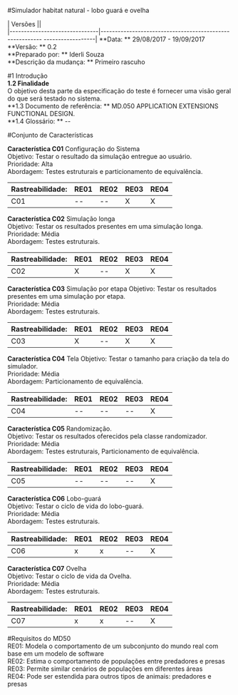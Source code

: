 #Simulador habitat natural - lobo guará e ovelha 

| Versões                  ||  
|-------------------------------|--------------------------------------------------------- ------------------|
**Data: **  29/08/2017  -  19/09/2017     
**Versão:  **   0.2   
**Preparado por:  **  Iderli Souza  
**Descrição da mudança:  **    Primeiro rascuho  
         
#1 Introdução     
**1.2 Finalidade**  
O objetivo desta parte da especificação do teste é fornecer uma visão geral do que será testado no sistema.  
**1.3 Documento de referência: ** MD.050 APPLICATION EXTENSIONS FUNCTIONAL DESIGN.  
**1.4 Glossário: ** --  

#Conjunto de Características  

**Característica C01** Configuração do Sistema  
Objetivo: Testar o resultado da simulação entregue ao usuário.  
Prioridade: Alta  
Abordagem: Testes estruturais e particionamento de equivalência. 
 
| Rastreabilidade:    |   RE01       |      RE02       |    RE03        |   RE04  |
|---------------------|--------------|-----------------|----------------|---------|  
|          C01        |      --      |       --        |       X        |    X    |

**Característica C02** Simulação longa  
Objetivo: Testar os resultados presentes em uma simulação longa.   
Prioridade: Média  
Abordagem: Testes estruturais.   

| Rastreabilidade:    |   RE01       |      RE02       |    RE03        |   RE04  |
|---------------------|--------------|-----------------|----------------|---------|  
|          C02        |       X      |       --        |       X        |    X    |

**Característica C03** Simulação por etapa 
Objetivo: Testar os resultados presentes em uma simulação por etapa.     
Prioridade: Média  
Abordagem: Testes estruturais.   

| Rastreabilidade:    |   RE01       |      RE02       |    RE03        |   RE04  |
|---------------------|--------------|-----------------|----------------|---------|  
|          C03        |       X      |       --        |       X        |    X    |

**Característica C04** Tela 
Objetivo: Testar o tamanho para criação da tela do simulador.     
Prioridade: Média  
Abordagem: Particionamento de equivalência.     

| Rastreabilidade:    |   RE01       |      RE02       |    RE03        |   RE04  |
|---------------------|--------------|-----------------|----------------|---------|  
|          C04        |       --     |       --        |       --       |    X    |

**Característica C05** Randomização.  
Objetivo: Testar os resultados oferecidos pela classe randomizador.      
Prioridade: Média  
Abordagem: Testes estruturais, Particionamento de equivalência. 
    
| Rastreabilidade:    |   RE01       |      RE02       |    RE03        |   RE04  |
|---------------------|--------------|-----------------|----------------|---------|  
|          C05        |       --     |       --        |       --       |    X    |

**Característica C06** Lobo-guará  
Objetivo: Testar o ciclo de vida do lobo-guará.        
Prioridade: Média  
Abordagem: Testes estruturais.     

| Rastreabilidade:    |   RE01       |      RE02       |    RE03        |   RE04  |
|---------------------|--------------|-----------------|----------------|---------|  
|          C06        |       x      |        x        |       --       |    X    |

**Característica C07** Ovelha  
Objetivo: Testar o ciclo de vida da Ovelha.        
Prioridade: Média  
Abordagem: Testes estruturais.     

| Rastreabilidade:    |   RE01       |      RE02       |    RE03        |   RE04  |
|---------------------|--------------|-----------------|----------------|---------|  
|          C07        |       x      |        x        |       --       |    X    |


#Requisitos do MD50  
 RE01: Modela o comportamento de um subconjunto do mundo real com base em um
modelo de software  
 RE02: Estima o comportamento de populações entre predadores e presas  
 RE03: Permite similar cenários de populações em diferentes áreas  
 RE04: Pode ser estendida para outros tipos de animais: predadores e presas
